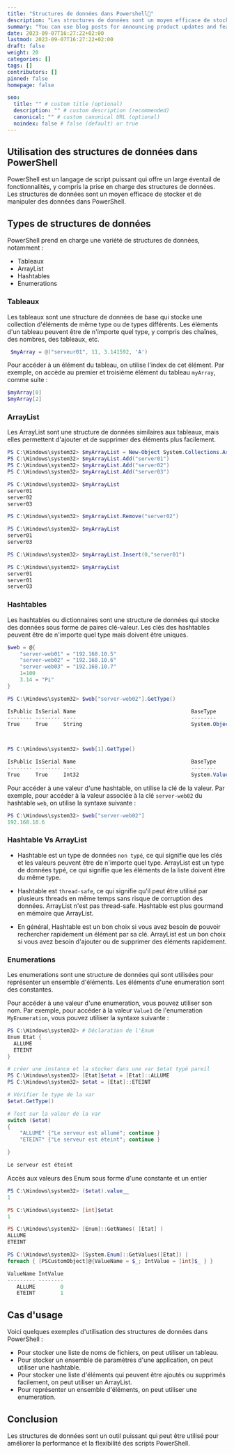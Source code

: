 ```yaml
---
title: "Structures de données dans Powershell👋"
description: "Les structures de données sont un moyen efficace de stocker et de manipuler des données dans PowerShell."
summary: "You can use blog posts for announcing product updates and features."
date: 2023-09-07T16:27:22+02:00
lastmod: 2023-09-07T16:27:22+02:00
draft: false
weight: 20
categories: []
tags: []
contributors: []
pinned: false
homepage: false

seo:
  title: "" # custom title (optional)
  description: "" # custom description (recommended)
  canonical: "" # custom canonical URL (optional)
  noindex: false # false (default) or true
---
```



## Utilisation des structures de données dans PowerShell

PowerShell est un langage de script puissant qui offre un large éventail de fonctionnalités, y compris la prise en charge des structures de données. Les structures de données sont un moyen efficace de stocker et de manipuler des données dans PowerShell.

## Types de structures de données

PowerShell prend en charge une variété de structures de données, notamment :

* Tableaux
* ArrayList
* Hashtables
* Enumerations

### Tableaux

Les tableaux sont une structure de données de base qui stocke une collection d'éléments de même type ou de types différents. Les éléments d'un tableau peuvent être de n'importe quel type, y compris des chaînes, des nombres, des tableaux, etc.

```powershell
 $myArray = @("serveur01", 11, 3.141592, 'A')

```

Pour accéder à un élément du tableau, on utilise l'index de cet élément. Par exemple, on accède au premier et troisième élément du tableau `myArray`, comme suite :

```powershell
$myArray[0]
$myArray[2]
```
### ArrayList

Les ArrayList sont une structure de données similaires aux tableaux, mais elles permettent d'ajouter et de supprimer des éléments plus facilement.

```powershell
PS C:\Windows\system32> $myArrayList = New-Object System.Collections.ArrayList
PS C:\Windows\system32> $myArrayList.Add("server01")
PS C:\Windows\system32> $myArrayList.Add("server02")
PS C:\Windows\system32> $myArrayList.Add("server03")

PS C:\Windows\system32> $myArrayList
server01
server02
server03

PS C:\Windows\system32> $myArrayList.Remove("server02")

PS C:\Windows\system32> $myArrayList
server01
server03

PS C:\Windows\system32> $myArrayList.Insert(0,"server01")

PS C:\Windows\system32> $myArrayList
server01
server01
server03

```

### Hashtables

Les hashtables ou dictionnaires sont une structure de données qui stocke des données sous forme de paires clé-valeur. Les clés des hashtables peuvent être de n'importe quel type mais doivent être uniques.

```powershell
$web = @{
    "server-web01" = "192.168.10.5"
    "server-web02" = "192.168.10.6"
    "server-web03" = "192.168.10.7"
    1=100
    3.14 = "Pi"
}

PS C:\Windows\system32> $web["server-web02"].GetType()

IsPublic IsSerial Name                                     BaseType
-------- -------- ----                                     --------
True     True     String                                   System.Object



PS C:\Windows\system32> $web[1].GetType()

IsPublic IsSerial Name                                     BaseType
-------- -------- ----                                     --------
True     True     Int32                                    System.ValueType

```

Pour accéder à une valeur d'une hashtable, on utilise la clé de la valeur. Par exemple, pour accéder à la valeur associée à la clé `server-web02` du hashtable `web`, on utilise la syntaxe suivante :

```powershell
PS C:\Windows\system32> $web["server-web02"]
192.168.10.6
```
### Hashtable Vs ArrayList

* Hashtable est un type de données `non typé`, ce qui signifie que les clés et les valeurs peuvent être de n'importe quel type. ArrayList est un type de données typé, ce qui signifie que les éléments de la liste doivent être du même type.
* Hashtable est `thread-safe`, ce qui signifie qu'il peut être utilisé par plusieurs threads en même temps sans risque de corruption des données. ArrayList n'est pas thread-safe.
Hashtable est plus gourmand en mémoire que ArrayList.

* En général, Hashtable est un bon choix si vous avez besoin de pouvoir rechercher rapidement un élément par sa clé. ArrayList est un bon choix si vous avez besoin d'ajouter ou de supprimer des éléments rapidement.


### Enumerations

Les enumerations sont une structure de données qui sont utilisées pour représenter un ensemble d'éléments. Les éléments d'une enumeration sont des constantes.

Pour accéder à une valeur d'une enumeration, vous pouvez utiliser son nom. Par exemple, pour accéder à la valeur `Value1` de l'enumeration `MyEnumeration`, vous pouvez utiliser la syntaxe suivante :

```powershell
PS C:\Windows\system32> # Déclaration de l'Enum
Enum Etat {
  ALLUME
  ETEINT
}

# créer une instance et la stocker dans une var $etat typé pareil
PS C:\Windows\system32> [Etat]$etat = [Etat]::ALLUME
PS C:\Windows\system32> $etat = [Etat]::ETEINT

# Vérifier le type de la var
$etat.GetType()

# Test sur la valeur de la var
switch ($etat)
{
    "ALLUME" {"Le serveur est allumé"; continue }
    "ETEINT" {"Le serveur est éteint"; continue }

}

Le serveur est éteint

```
Accès aux valeurs des Enum sous forme d'une constante et un entier


```powershell
PS C:\Windows\system32> ($etat).value__
1

PS C:\Windows\system32> [int]$etat
1

PS C:\Windows\system32> [Enum]::GetNames( [Etat] )
ALLUME
ETEINT

PS C:\Windows\system32> [System.Enum]::GetValues([Etat]) |
foreach { [PSCustomObject]@{ValueName = $_; IntValue = [int]$_ } }

ValueName IntValue
--------- --------
   ALLUME        0
   ETEINT        1

```


## Cas d'usage

Voici quelques exemples d'utilisation des structures de données dans PowerShell :

* Pour stocker une liste de noms de fichiers, on peut utiliser un tableau.
* Pour stocker un ensemble de paramètres d'une application, on peut utiliser une hashtable.
* Pour stocker une liste d'éléments qui peuvent être ajoutés ou supprimés facilement, on peut utiliser un ArrayList.
* Pour représenter un ensemble d'éléments, on peut utiliser une enumeration.

## Conclusion

Les structures de données sont un outil puissant qui peut être utilisé pour améliorer la performance et la flexibilité des scripts PowerShell.
